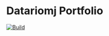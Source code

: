 # Datariomj Portfolio
[![Build](https://www.travis-ci.com/datariomj/datariomj.svg?branch=main)](https://www.travis-ci.com/github/datariomj/datariomj)
